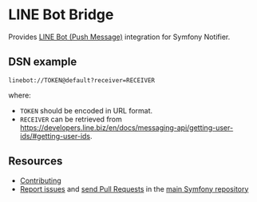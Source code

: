 LINE Bot Bridge
===============

Provides [LINE Bot (Push Message)](https://developers.line.biz/en/reference/messaging-api/#send-push-message) integration for Symfony Notifier.

DSN example
-----------

```
linebot://TOKEN@default?receiver=RECEIVER
```

where:

 - `TOKEN` should be encoded in URL format.
 - `RECEIVER` can be retrieved from https://developers.line.biz/en/docs/messaging-api/getting-user-ids/#getting-user-ids.

Resources
---------

 * [Contributing](https://symfony.com/doc/current/contributing/index.html)
 * [Report issues](https://github.com/symfony/symfony/issues) and
   [send Pull Requests](https://github.com/symfony/symfony/pulls)
   in the [main Symfony repository](https://github.com/symfony/symfony)
